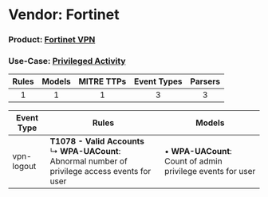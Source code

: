 Vendor: Fortinet
================
### Product: [Fortinet VPN](../ds_fortinet_fortinet_vpn.md)
### Use-Case: [Privileged Activity](../../../../UseCases/uc_privileged_activity.md)

| Rules | Models | MITRE TTPs | Event Types | Parsers |
|:-----:|:------:|:----------:|:-----------:|:-------:|
|   1   |   1    |     1      |      3      |    3    |

| Event Type | Rules                                                                                                       | Models                                                          |
| ---------- | ----------------------------------------------------------------------------------------------------------- | --------------------------------------------------------------- |
| vpn-logout | <b>T1078 - Valid Accounts</b><br> ↳ <b>WPA-UACount</b>: Abnormal number of privilege access events for user |  • <b>WPA-UACount</b>: Count of admin privilege events for user |